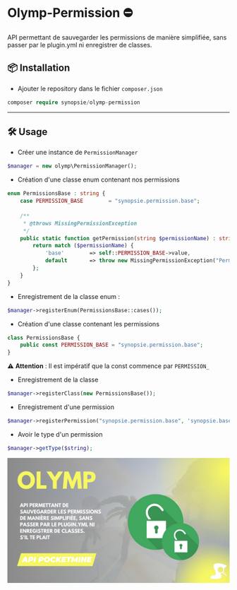 # Olymp-Permission ⛔
API permettant de sauvegarder les permissions de manière simplifiée, sans passer par le plugin.yml ni enregistrer de classes.

## 📦 Installation
- Ajouter le repository dans le fichier ``composer.json``

`````php
composer require synopsie/olymp-permission
`````

---

## 🛠 Usage 
- Créer une instance de ``PermissionManager``

`````php
$manager = new olymp\PermissionManager();
`````

- Création d'une classe enum contenant nos permissions

`````php
enum PermissionsBase : string {
	case PERMISSION_BASE        = "synopsie.permission.base";

	/**
	 * @throws MissingPermissionException
	 */
	public static function getPermission(string $permissionName) : string {
		return match ($permissionName) {
			'base'        => self::PERMISSION_BASE->value,
			default       => throw new MissingPermissionException("Permission $permissionName not found")
		};
	}
}
`````

- Enregistrement de la classe enum :
`````php
$manager->registerEnum(PermissionsBase::cases());
`````

- Création d'une classe contenant les permissions
`````php
class PermissionsBase {
    public const PERMISSION_BASE = "synopsie.permission.base";
}
`````

⚠ **Attention** : Il est impératif que la const commence par ``PERMISSION_``

- Enregistrement de la classe
`````php
$manager->registerClass(new PermissionsBase());
`````

- Enregistrement d'une permission
`````php
$manager->registerPermission("synopsie.permission.base", 'synopsie.base'), DefaultPermissions::ROOT_USER)
`````

- Avoir le type d'un permission
`````php
$manager->getType($string);
`````

![Olymp](olymp-permission.png)